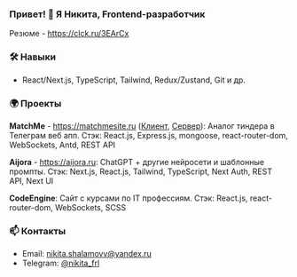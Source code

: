 
### Привет! 👋 Я Никита, Frontend-разработчик

Резюме - https://clck.ru/3EArCx

### 🛠️ Навыки
- React/Next.js, TypeScript, Tailwind, Redux/Zustand, Git и др.

### 🌍 Проекты
**MatchMe** - https://matchmesite.ru ([Клиент](https://github.com/nikita-shalamov/tinder-client), [Сервер](https://github.com/nikita-shalamov/tinder-server)): Аналог тиндера в Телеграм веб апп. 
Стэк: React.js, Express.js, mongoose, react-router-dom, WebSockets, Antd, REST API

**Aijora** - https://aijora.ru: ChatGPT + другие нейросети и шаблонные промпты.
Стэк: Next.js, React.js, Tailwind, TypeScript, Next Auth, REST API, Next UI

**CodeEngine**: Сайт с курсами по IT профессиям.
Стэк: React.js, react-router-dom, WebSockets, SCSS

### 📫 Контакты
- Email: nikita.shalamovv@yandex.ru
- Telegram: [@nikita_frl](https://t.me/nikita_frl)
